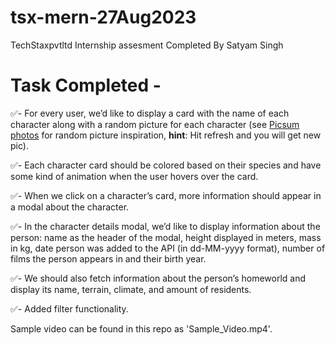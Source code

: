 # tsx-mern-27Aug2023
TechStaxpvtltd Internship assesment
Completed By Satyam Singh

# Task Completed - 
✅- For every user, we’d like to display a card with the name of each character along with a random picture for each character (see [Picsum photos](https://picsum.photos/) for random picture inspiration, **hint**: Hit refresh and you will  get new pic).

✅- Each character card should be colored based on their species and have some kind of animation when the user hovers over the card.

✅- When we click on a character’s card, more information should appear in a modal about the character.

✅- In the character details modal, we’d like to display information about the person: name as the header of the modal, height displayed in meters, mass in kg, date person was added to the API (in dd-MM-yyyy format), number of films the person appears in and their birth year.

✅- We should also fetch information about the person’s homeworld and display its name, terrain, climate, and amount of residents.

✅- Added filter functionality. 

 Sample video can be found in this repo as 'Sample_Video.mp4'.
 
